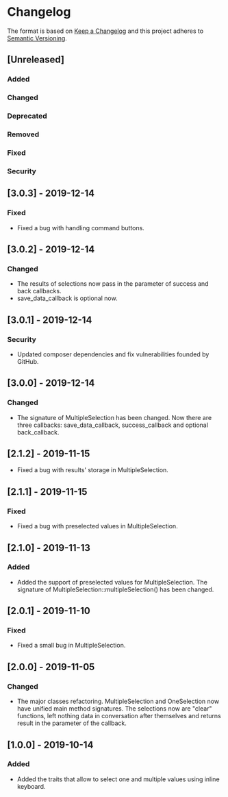 # Changelog
The format is based on [Keep a Changelog](http://keepachangelog.com/en/1.0.0/)
and this project adheres to [Semantic Versioning](http://semver.org/spec/v2.0.0.html).

## [Unreleased]
### Added
### Changed
### Deprecated
### Removed
### Fixed
### Security


## [3.0.3] - 2019-12-14
### Fixed
- Fixed a bug with handling command buttons.

## [3.0.2] - 2019-12-14
### Changed
- The results of selections now pass in the parameter of success and back callbacks.
- save_data_callback is optional now.

## [3.0.1] - 2019-12-14
### Security
- Updated composer dependencies and fix vulnerabilities founded by GitHub.

## [3.0.0] - 2019-12-14
### Changed
- The signature of MultipleSelection has been changed. Now there are three callbacks: save_data_callback, success_callback and optional back_callback.

## [2.1.2] - 2019-11-15
- Fixed a bug with results' storage in MultipleSelection.

## [2.1.1] - 2019-11-15
### Fixed
- Fixed a bug with preselected values in MultipleSelection.

## [2.1.0] - 2019-11-13
### Added
- Added the support of preselected values for MultipleSelection. The signature of MultipleSelection::multipleSelection() has been changed.

## [2.0.1] - 2019-11-10
### Fixed
- Fixed a small bug in MultipleSelection.

## [2.0.0] - 2019-11-05
### Changed
- The major classes refactoring. MultipleSelection and OneSelection now have unified main method signatures. The selections now are "clear" functions, left nothing data in conversation after themselves and returns result in the parameter of the callback.

## [1.0.0] - 2019-10-14
### Added
- Added the traits that allow to select one and multiple values using inline keyboard.
